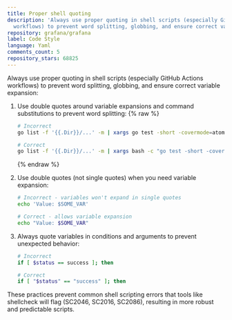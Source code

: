 ```yaml
---
title: Proper shell quoting
description: 'Always use proper quoting in shell scripts (especially GitHub Actions
  workflows) to prevent word splitting, globbing, and ensure correct variable expansion:'
repository: grafana/grafana
label: Code Style
language: Yaml
comments_count: 5
repository_stars: 68825
---
```


Always use proper quoting in shell scripts (especially GitHub Actions workflows) to prevent word splitting, globbing, and ensure correct variable expansion:

1. Use double quotes around variable expansions and command substitutions to prevent word splitting:
   {% raw %}
   ```bash
   # Incorrect
   go list -f '{{.Dir}}/...' -m | xargs go test -short -covermode=atomic -timeout=5m

   # Correct
   go list -f '{{.Dir}}/...' -m | xargs bash -c "go test -short -covermode=atomic -timeout=5m"
   ```
   {% endraw %}

2. Use double quotes (not single quotes) when you need variable expansion:
   ```bash
   # Incorrect - variables won't expand in single quotes
   echo 'Value: $SOME_VAR'
   
   # Correct - allows variable expansion
   echo "Value: $SOME_VAR"
   ```

3. Always quote variables in conditions and arguments to prevent unexpected behavior:
   ```bash
   # Incorrect
   if [ $status == success ]; then
   
   # Correct
   if [ "$status" == "success" ]; then
   ```

These practices prevent common shell scripting errors that tools like shellcheck will flag (SC2046, SC2016, SC2086), resulting in more robust and predictable scripts.